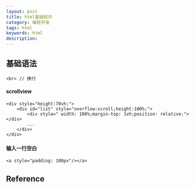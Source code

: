 ```yaml
---
layout: post
title: html基础知识
category: 编程开发
tags: html
keywords: html
description: 
---
```


## 基础语法

```
<br> // 换行
```

#### scrollview

```
<div style="height:70vh;">
	<div id="list" style="overflow:scroll;height:100%;">
		<div style=" width: 100%;margin-top: 1vh;position: relative;"></div>
		...
	</div>
</div>
```
#### 输入一行空白

```
<a style="padding: 100px"/></a>
```

## Reference

